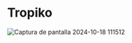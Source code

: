 <h1>Tropiko</h1>

![Captura de pantalla 2024-10-18 111512](https://github.com/user-attachments/assets/e14a2e64-604e-4649-b889-e87b0c6c8137)
